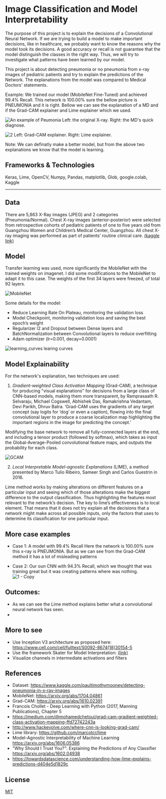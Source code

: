 # Image Classification and Model Interpretability

The purpose of this project is to explain the decisions of a Convolutional Neural Network.
If we are trying to build a model to make important decisions, like in healthcare, we probably want to know the reasons why the model took its decisions. A good accuracy or recall is not guarantee that the model distinguish the classes in the right way. Thus, we will try to investigate what patterns have been learned by our model. 

This project is about detecting pneumonia or no pneumonia from x-ray images of pediatric patients and try to explain the predictions of the Network. The explanations from the model was compared to Medical Doctors' statements. 

Example: We trained our model (MobileNet Fine-Tuned) and achieved 99.4% Recall. This network is 100.00% sure the bellow picture is PNEUMONIA and it is right. Bellow we can see the explanation of a MD and if the Grad-CAM explainer and Lime explainer which we used.

![An example of Peumonia](https://user-images.githubusercontent.com/31864574/59109088-146dce00-8945-11e9-8528-bac49b832b42.png)
Left: the original X-ray.  Right: the MD's quick diagnose.

![2](https://user-images.githubusercontent.com/31864574/59109434-b55c8900-8945-11e9-8254-6ba6d81c27c8.png)
Left: Grad-CAM explainer.  Right: Lime explainer.

Note: We can definatly make a better model, but from the above two explanations we know that the model is learning.




## Frameworks & Technologies
Keras, Lime, OpenCV, Numpy, Pandas, matplotlib, Glob, google.colab, Kaggle

---

## Data
There are 5,863 X-Ray images (JPEG) and 2 categories (Pneumonia/Normal). Chest X-ray images (anterior-posterior) were selected from retrospective cohorts of pediatric patients of one to five years old from Guangzhou Women and Children’s Medical Center, Guangzhou. All chest X-ray imaging was performed as part of patients’ routine clinical care. 
[(kaggle link)](https://www.kaggle.com/paultimothymooney/detecting-pneumonia-in-x-ray-images)

## Model
Transfer learning was used, more significantly the MobileNet with the trained weights on imagenet. I did some modifications to the MobileNet to adapt it to this case.  The weights of the first 34 layers were freezed, of total 92 layers.

![MobileNet](https://cdn-images-1.medium.com/max/800/1*XeJGMg7siqgjI6kQ3gke9A.png)

Some details for the model:
*	Reduce Learning Rate On Plateau, monitoring the validation loss 
*	Model Checkpoint, monitoring validation loss and saving the best epoch’s weight 
*	Regularizer l2 and Dropout between Dense layers and BatchNormalization between Convolutional layers to reduce overfitting
*	Adam optimizer (lr=0.001, decay=0.0001)

![learning_curves](https://user-images.githubusercontent.com/31864574/59112418-a2e54e00-894b-11e9-9c5d-c493dc7d049a.png)
learing curves


## Model Explainability
For the network's explanation, two techniques are used:

1. *Gradient-weighted Class Activation Mapping* (Grad-CAM), a technique for producing "visual explanations" for decisions from a large class of CNN-based models, making them more transparent, by Ramprasaath R. Selvaraju, Michael Cogswell, Abhishek Das, Ramakrishna Vedantam, Devi Parikh, Dhruv Batra.
‘Grad-CAM uses the gradients of any target concept (say logits for ‘dog’ or even a caption), flowing into the final convolutional layer to produce a coarse localization map highlighting the important regions in the image for predicting the concept.’

Modifying the base network to remove all fully-connected layers at the end, and including a tensor product (followed by softmax), which takes as input the Global-Average-Pooled convolutional feature maps, and outputs the probability for each class.

![GCAM](https://cdn-images-1.medium.com/max/1000/1*8iyCBSx6i2lRpnKLe5bIrg.png)

2. *Local Interpretable Model-agnostic Explanations* (LIME), a method presented by Marco Tulio Ribeiro, Sameer Singh and Carlos Guestrin in 2016.

Lime method works by making alterations on different features on a particular input and seeing which of those alterations make the biggest difference to the output classification. Thus highlighting the features most relevant to the network’s decision. The key to lime’s effectiveness is to local element. That means that it does not try explain all the decisions that a network might make across all possible inputs, only the factors that uses to determine its classification for one particular input.


## More case examples
* Case 1: A model with 99.4% Recall
Here the network is 100.00% sure this x-ray is PNEUMONIA. But as we can see from the Grad-CAM method it has a lot of misleading patterns

*  Case 2: Our oun CNN with 94.3% Recall, which we thought that was training great but it was creating patterns where was nothing.
![1 - Copy](https://user-images.githubusercontent.com/31864574/59111367-8ea05180-8949-11e9-966d-1b5027e05462.png)


## Outcomes:
* As we can see the Lime method explains better what a convolutional neural network has seen.
* 


## More to see
* Use Inception V3 architecture as proposed here: https://www.cell.com/cell/fulltext/S0092-8674(18)30154-5
* Use the framework Skater for Model Interpretation: [(link)](https://github.com/oracle/Skater)
* Visualize channels in intermediate activations and filters


## References
* Dataset: https://www.kaggle.com/paultimothymooney/detecting-pneumonia-in-x-ray-images
* MobileNet: https://arxiv.org/abs/1704.04861
* Grad-CAM: https://arxiv.org/abs/1610.02391
* Francois Chollet - Deep Learning with Python (2017, Manning Publications), Chapter 5
* https://medium.com/@mohamedchetoui/grad-cam-gradient-weighted-class-activation-mapping-ffd72742243a
* http://www.hackevolve.com/where-cnn-is-looking-grad-cam/
* Lime library: https://github.com/marcotcr/lime
* Model-Agnostic Interpretability of Machine Learning https://arxiv.org/abs/1606.05386
* "Why Should I Trust You?": Explaining the Predictions of Any Classifier https://arxiv.org/abs/1602.04938
* https://towardsdatascience.com/understanding-how-lime-explains-predictions-d404e5d1829c


## License
[MIT](https://choosealicense.com/licenses/mit/)

